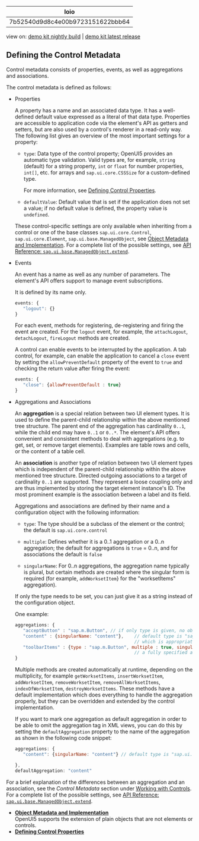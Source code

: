 <!-- loio7b52540d9d8c4e00b9723151622bbb64 -->

| loio |
| -----|
| 7b52540d9d8c4e00b9723151622bbb64 |

<div id="loio">

view on: [demo kit nightly build](https://sdk.openui5.org/nightly/#/topic/7b52540d9d8c4e00b9723151622bbb64) | [demo kit latest release](https://sdk.openui5.org/topic/7b52540d9d8c4e00b9723151622bbb64)</div>

## Defining the Control Metadata

Control metadata consists of properties, events, as well as aggregations and associations.

The control metadata is defined as follows:

-   Properties

    A property has a name and an associated data type. It has a well-defined default value expressed as a literal of that data type. Properties are accessible to application code via the element's API as getters and setters, but are also used by a control's renderer in a read-only way. The following list gives an overview of the most important settings for a property:

    -   `type`: Data type of the control property; OpenUI5 provides an automatic type validation. Valid types are, for example, `string` \(default\) for a string property, `int` or `float` for number properties, `int[]`, etc. for arrays and `sap.ui.core.CSSSize` for a custom-defined type.

        For more information, see [Defining Control Properties](Defining_Control_Properties_ac56d92.md).

    -   `defaultValue`: Default value that is set if the application does not set a value; if no default value is defined, the property value is `undefined`.


    These control-specific settings are only available when inheriting from a control or one of the base classes `sap.ui.core.Control`, `sap.ui.core.Element`, `sap.ui.base.ManagedObject`, see [Object Metadata and Implementation](Object_Metadata_and_Implementation_91f29fe.md). For a complete list of the possible settings, see [API Reference: `sap.ui.base.ManagedObject.extend`](https://sdk.openui5.org/api/sap.ui.base.ManagedObject/methods/sap.ui.base.ManagedObject.extend).

-   Events

    An event has a name as well as any number of parameters. The element's API offers support to manage event subscriptions.

    It is defined by its name only.

    ```js
    events: {
       "logout": {}
    }
    ```

    For each event, methods for registering, de-registering and firing the event are created. For the `logout` event, for example, the `attachLogout`, `detachLogout`, `fireLogout` methods are created.

    A control can enable events to be interrupted by the application. A tab control, for example, can enable the application to cancel a `close` event by setting the `allowPreventDefault` property of the event to `true` and checking the return value after firing the event:

    ```js
    events: {
       "close": {allowPreventDefault : true}  
    }
    ```

-   Aggregations and Associations

    An **aggregation** is a special relation between two UI element types. It is used to define the parent-child relationship within the above mentioned tree structure. The parent end of the aggregation has cardinality `0..1`, while the child end may have `0..1` or `0..*`. The element's API offers convenient and consistent methods to deal with aggregations \(e.g. to get, set, or remove target elements\). Examples are table rows and cells, or the content of a table cell.

    An **association** is another type of relation between two UI element types which is independent of the parent-child relationship within the above mentioned tree structure. Directed outgoing associations to a target of cardinality `0..1` are supported. They represent a loose coupling only and are thus implemented by storing the target element instance's ID. The most prominent example is the association between a label and its field.

    Aggregations and associations are defined by their name and a configuration object with the following information:

    -    `type`: The type should be a subclass of the element or the control; the default is `sap.ui.core.control`

    -    `multiple`: Defines whether it is a 0..1 aggregation or a 0..n aggregation; the default for aggregations is `true` = 0..n, and for associations the default is `false`

    -    `singularName`: For 0..n aggregations, the aggregation name typically is plural, but certain methods are created where the singular form is required \(for example, `addWorksetItem`\} for the "worksetItems" aggregation\).


    If only the type needs to be set, you can just give it as a string instead of the configuration object.

    One example:

    ```js
    aggregations: {
       "acceptButton" : "sap.m.Button", // if only type is given, no object is required
       "content" : {singularName: "content"},    // default type is "sap.ui.core.Control", 
                                                 // which is appropriate for generic containers
       "toolbarItems" : {type : "sap.m.Button", multiple : true, singularName : "toolbarItem"}
                                                 // a fully specified aggregation
    }
    ```

    Multiple methods are created automatically at runtime, depending on the multiplicity, for example `getWorksetItems`, `insertWorksetItem`, `addWorksetItem`, `removeWorksetItem`, `removeAllWorksetItems`, `indexOfWorksetItem`, `destroyWorksetItems`. These methods have a default implementation which does everything to handle the aggregation properly, but they can be overridden and extended by the control implementation.

    If you want to mark one aggregation as default aggregation in order to be able to omit the aggregation tag in XML views, you can do this by setting the `defaultAggregation` property to the name of the aggregation as shown in the following code snippet:

    ```js
    aggregations: {
       "content": {singularName: "content"} // default type is "sap.ui.core.Control", multiple is "true"
    
    },
    defaultAggregation: "content"
    ```


For a brief explanation of the differences between an aggregation and an association, see the *Control Metadata* section under [Working with Controls](Working_with_Controls_91f0a22.md). For a complete list of the possible settings, see [API Reference: `sap.ui.base.ManagedObject.extend`](https://sdk.openui5.org/api/sap.ui.base.ManagedObject/methods/sap.ui.base.ManagedObject.extend).

-   **[Object Metadata and Implementation](Object_Metadata_and_Implementation_91f29fe.md "OpenUI5 supports the extension of plain objects that are not elements or
		controls.")**  
OpenUI5 supports the extension of plain objects that are not elements or controls.
-   **[Defining Control Properties](Defining_Control_Properties_ac56d92.md "")**  


